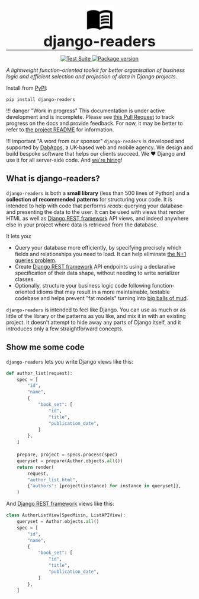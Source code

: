 <p align="center" style="margin: 0 0 10px">
  <img width="75" src="img/book-open-variant.svg" alt='django-readers'>
</p>

<h1 align="center" style="font-size: 2.5rem; margin: -15px 0">django-readers</h1>

---

<div align="center">
  <p>
    <a href="https://github.com/dabapps/django-readers/actions">
      <img src="https://github.com/dabapps/django-readers/workflows/CI/badge.svg?branch=main" alt="Test Suite">
    </a>
    <a href="https://pypi.org/project/django-readers/">
      <img src="https://badge.fury.io/py/django-readers.svg" alt="Package version">
    </a>
  </p>
</div>

_A lightweight function-oriented toolkit for better organisation of business logic and efficient selection and projection of data in Django projects._

Install from [PyPI](https://pypi.org/project/django-readers/):

```shell
pip install django-readers
```

!!! danger "Work in progress"
    This documentation is under active development and is incomplete. Please see [this Pull Request](https://github.com/dabapps/django-readers/pull/59) to track progress on the docs and provide feedback. For now, it may be better to refer to [the project README](https://github.com/dabapps/django-readers#readme) for information.


!!! important "A word from our sponsor"
    `django-readers` is developed and supported by [DabApps](https://www.dabapps.com), a UK-based web and mobile agency. We design and build bespoke software that helps our clients succeed. We ❤️ Django and use it for all server-side code. And [we're hiring](https://www.dabapps.com/careers/)!

## What is django-readers?

`django-readers` is both a **small library** (less than 500 lines of Python) and a **collection of recommended patterns** for structuring your code. It is intended to help with code that performs _reads_: querying your database and presenting the data to the user. It can be used with views that render HTML as well as [Django REST framework](https://www.django-rest-framework.org/) API views, and indeed anywhere else in your project where data is retrieved from the database.

It lets you:

* Query your database more efficiently, by specifying precisely which fields and relationships you need to load. It can help eliminate [the N+1 queries problem](https://stackoverflow.com/questions/97197/what-is-the-n1-selects-problem-in-orm-object-relational-mapping).
* Create [Django REST framework](https://www.django-rest-framework.org/) API endpoints using a declarative specification of their data shape, without needing to write serializer classes.
* Optionally, structure your business logic code following function-oriented idioms that may result in a more maintainable, testable codebase and helps prevent "fat models" turning into [big balls of mud](https://en.wikipedia.org/wiki/Big_ball_of_mud).

`django-readers` is intended to feel like Django. You can use as much or as little of the library or the patterns as you like, and mix it in with an existing project. It doesn't attempt to hide away any parts of Django itself, and it introduces only a few straightforward concepts.

## Show me some code

`django-readers` lets you write Django views like this:

```python
def author_list(request):
    spec = [
        "id",
        "name",
        {
            "book_set": [
                "id",
                "title",
                "publication_date",
            ]
        },
    ]

    prepare, project = specs.process(spec)
    queryset = prepare(Author.objects.all())
    return render(
        request,
        "author_list.html",
        {"authors": [project(instance) for instance in queryset]},
    )
```

And [Django REST framework](https://www.django-rest-framework.org/) views like this:

```python
class AuthorListView(SpecMixin, ListAPIView):
    queryset = Author.objects.all()
    spec = [
        "id",
        "name",
        {
            "book_set": [
                "id",
                "title",
                "publication_date",
            ]
        },
    ]
```
